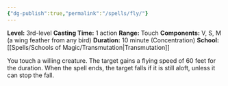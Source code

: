 ```yaml
---
{"dg-publish":true,"permalink":"/spells/fly/"}
---
```


**Level:** 3rd-level
**Casting Time:** 1 action
**Range:** Touch
**Components:** V, S, M (a wing feather from any bird)
**Duration:** 10 minute (Concentration)
**School:** [[Spells/Schools of Magic/Transmutation\|Transmutation]]

You touch a willing creature. The target gains a flying speed of 60 feet for the duration. When the spell ends, the target falls if it is still aloft, unless it can stop the fall.
